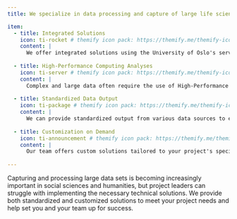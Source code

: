 ```yaml
---
title: We specialize in data processing and capture of large life science data for social sciences and humanities

item:
  - title: Integrated Solutions
    icon: ti-rocket # themify icon pack: https://themify.me/themify-icons
    content: |
      We offer integrated solutions using the University of Oslo's services, such as Nettskjema, Educloud, TSD, NREC, and GCP to facilitate secure data capture and storage.
      
  - title: High-Performance Computing Analyses
    icon: ti-server # themify icon pack: https://themify.me/themify-icons
    content: |
      Complex and large data often require the use of High-Performance Computing for efficiency and speed. We have expertise in utilizing HPC resources to handle your data needs.
      
  - title: Standardized Data Output
    icon: ti-package # themify icon pack: https://themify.me/themify-icons
    content: |
      We can provide standardized output from various data sources to ensure clean and interoperable data for you to work with, making it easier to integrate into your existing workflow.
      
  - title: Customization on Demand
    icon: ti-announcement # themify icon pack: https://themify.me/themify-icons
    content: |
      Our team offers custom solutions tailored to your project's specific needs and existing infrastructure, ensuring a workflow that best suits you and your team
      
---
```


Capturing and processing large data sets is becoming increasingly important in social sciences and humanities, but project leaders can struggle with implementing the necessary technical solutions. We provide both standardized and customized solutions to meet your project needs and help set you and your team up for success.
